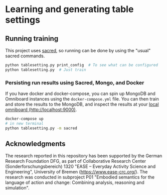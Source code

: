# Learning and generating table settings


## Running training

This project uses [sacred](https://github.com/IDSIA/sacred), so running can be done by using the "usual" sacred commands.

```bash
python tablesetting.py print_config  # To see what can be configured
python tablesetting.py  # Just train
```


### Persisting run results using Sacred, Mongo, and Docker

If you have docker and docker-compose, you can spin up MongoDB and Omniboard instances using the `docker-compose.yml` file.
You can then train and store the results to the MongoDB, and inspect the results at your [local omniboard (http://localhost:9000)](http://localhost:9000).

```bash
docker-compose up
# in new terminal
python tablesetting.py -m sacred
```


## Acknowledgments

The research reported in this repository has been supported by the German Research Foundation DFG, as part of Collaborative Research Center (Sonderforschungsbereich) 1320 "EASE – Everyday Activity Science and Engineering", University of Bremen (https://www.ease-crc.org/). The research was conducted in subproject P01 "Embodied semantics for the language of action and change: Combining analysis, reasoning and simulation".
